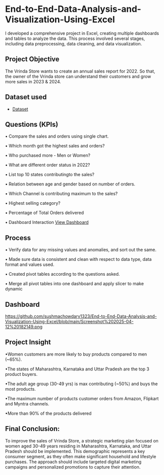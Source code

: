 # End-to-End-Data-Analysis-and-Visualization-Using-Excel
I developed a comprehensive project in Excel, creating multiple dashboards and tables to analyze the data. This process involved several stages, including data preprocessing, data cleaning, and data visualization.
## Project Objective
The Vrinda Store wants to create an annual sales report for 2022. So that, the owner of the Vrinda store can understand their customers and grow more sales in 2023 & 2024.
## Dataset used
- <a href="https://github.com/sushmachowdary1323/End-to-End-Data-Analysis-and-Visualization-Using-Excel/blob/main/Store%20Data%20Analysis.xlsx.zip"> Dataset</a>
## Questions (KPIs)

• Compare the sales and orders using single chart.

• Which month got the highest sales and orders?

• Who purchased more - Men or Women?

• What are different order status in 2022?

• List top 10 states contributingto the sales?

• Relation between age and gender based on number of orders.

• Which Channel is contributing maximum to the sales?

• Highest selling category?

• Percentage of Total Orders delivered

• Dashboard Interaction <a href="https://github.com/sushmachowdary1323/End-to-End-Data-Analysis-and-Visualization-Using-Excel/blob/main/Screenshot%202025-04-12%20182149.png">View Dashboard<a/>
## Process
• Verify data for any missing values and anomalies, and sort out the same.

• Made sure data is consistent and clean with respect to data type, data format and values used.

• Created pivot tables according to the questions asked.

• Merge all pivot tables into one dashboard and apply slicer to make dynamic
## Dashboard
https://github.com/sushmachowdary1323/End-to-End-Data-Analysis-and-Visualization-Using-Excel/blob/main/Screenshot%202025-04-12%20182149.png

## Project Insight
•Women customers are more likely to buy products compared to men (~65%).

•The states of Maharashtra, Karnataka and Uttar Pradesh are the top 3 product buyers.

•The adult age group (30-49 yrs) is max contributing (~50%) and buys the most products.

•The maximum number of products customer orders from Amazon, Flipkart and Myntra channels.

•More than 90% of the products delivered

## Final Conclusion:
To improve the sales of Vrinda Store, a strategic marketing plan focused on women aged 30-49 years residing in Maharashtra, Karnataka, and Uttar Pradesh should be implemented. This demographic represents a key consumer segment, as they often make significant household and lifestyle purchases. The approach should include targeted digital marketing campaigns and personalized promotions to capture their attention.


